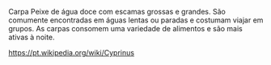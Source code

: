 Carpa
Peixe de água doce com escamas grossas e grandes. São comumente encontradas em águas lentas ou paradas e costumam viajar em grupos. As carpas consomem uma variedade de alimentos e são mais ativas à noite.

https://pt.wikipedia.org/wiki/Cyprinus
